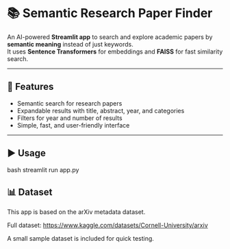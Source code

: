 # 📚 Semantic Research Paper Finder

An AI-powered **Streamlit app** to search and explore academic papers by **semantic meaning** instead of just keywords.  
It uses **Sentence Transformers** for embeddings and **FAISS** for fast similarity search.

---

## 🚀 Features
- Semantic search for research papers  
- Expandable results with title, abstract, year, and categories  
- Filters for year and number of results  
- Simple, fast, and user-friendly interface  

---

## ▶️ Usage
bash
streamlit run app.py

## 📊 Dataset

This app is based on the arXiv metadata dataset.

Full dataset: https://www.kaggle.com/datasets/Cornell-University/arxiv

A small sample dataset is included for quick testing.
